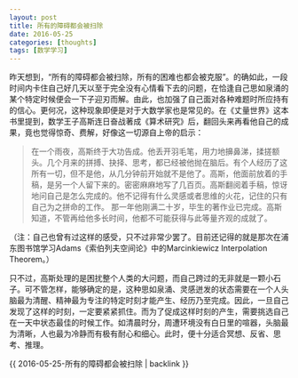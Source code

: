 ```yaml
---
layout: post
title: 所有的障碍都会被扫除
date: 2016-05-25
categories: [thoughts]
tags: [数学学习]
---
```


昨天想到，“所有的障碍都会被扫除，所有的困难也都会被克服”。的确如此，一段时间内卡住自己好几天以至于完全没有心情看下去的问题，在恰逢自己思如泉涌的某个特定时候便会一下子迎刃而解。由此，也加强了自己面对各种难题时所应持有的信心。更何况，这种现象即便是对于大数学家也是常见的。在《丈量世界》这本书里提到，数学王子高斯连日奋战著成《算术研究》后，翻回头来再看他自己的成果，竟也觉得惊奇、费解，好像这一切源自上帝的启示：

> 在一个雨夜，高斯终于大功告成。他丢开羽毛笔，用力地擤鼻涕，揉搓额头。几个月来的拼搏、抉择、思考，都已经被他抛在脑后。有个人经历了这所有一切，但不是他，从几分钟前开始就不是他了。高斯，他面前放着的手稿，是另一个人留下来的。密密麻麻地写了几百页。高斯翻阅着手稿，惊讶地问自己是怎么完成的。他不记得有什么灵感或者思维的火花，记住的只有自己为之拼命的工作。 那一年他刚满二十岁，毕生的著作业已完成。高斯知道，不管再给他多长时间，他都不可能获得与此等量齐观的成就了。

（注：自己也曾有过这样的感受，只不过非常少罢了。目前还记得的就是那次在浦东图书馆学习Adams《索伯列夫空间论》中的Marcinkiewicz Interpolation Theorem。）

只不过，高斯处理的是困扰整个人类的大问题，而自己跨过的无非就是一颗小石子。可不管怎样，能够确定的是，这种思如泉涌、灵感迸发的状态需要在一个人头脑最为清醒、精神最为专注的特定时刻才能产生、经历乃至完成。因此，一旦自己发现了这样的时刻，一定要紧紧抓住。而为了促成这样时刻的产生，需要挑选自己在一天中状态最佳的时候工作。如清晨时分，周遭环境没有白日里的喧器，头脑最为清晰，人也最为冷静而有极有耐心和细心。此时，便十分适合冥想、反省、思考、推理。

{{ 2016-05-25-所有的障碍都会被扫除 | backlink }}
